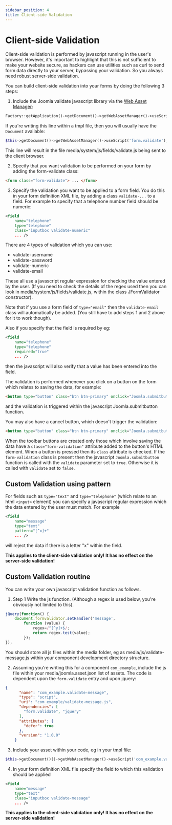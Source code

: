 ```yaml
---
sidebar_position: 4
title: Client-side Validation
---
```

# Client-side Validation
Client-side validation is performed by javascript running in the user's browser. However, it's important to highlight that this is not sufficient to make your website secure, as hackers can use utilities such as curl to send form data directly to your server, bypassing your validation. So you always need robust server-side validation.

You can build client-side validation into your forms by doing the following 3 steps:
1. Include the Joomla validate javascript library via the [Web Asset Manager](../web-asset-manager.md):
```php
Factory::getApplication()->getDocument()->getWebAssetManager()->useScript('form.validate');
```
If you're writing this line within a tmpl file, then you will usually have the `Document` available:
```php
$this->getDocument()->getWebAssetManager()->useScript('form.validate');
```
This line will result in the file media/system/js/fields/validate.js being sent to the client browser.

2. Specify that you want validation to be performed on your form by adding the form-validate class:
```html
<form class="form-validate"> ... </form>
```

3. Specify the validation you want to be applied to a form field. You do this in your form definition XML file, by adding a class `validate-...` to a field. For example to specify that a telephone number field should be numeric:
```xml
<field 
    name="telephone"
    type="telephone"
    class="inputbox validate-numeric"
    ... />
```
There are 4 types of validation which you can use:
- validate-username
- validate-password
- validate-numeric
- validate-email

These all use a javascript regular expression for checking the value entered by the user. (If you need to check the details of the regex used then you can look in media/system/js/fields/validate.js, within the class JFormValidator constructor). 

Note that if you use a form field of `type="email"` then the `validate-email` class will automatically be added. (You still have to add steps 1 and 2 above for it to work though).

Also if you specify that the field is required by eg:
```xml
<field 
    name="telephone"
    type="telephone"
    required="true"
    ... />
```
then the javascript will also verify that a value has been entered into the field.

The validation is performed whenever you click on a button on the form which relates to saving the data, for example:
```html
<button type="button" class="btn btn-primary" onclick="Joomla.submitbutton('myform.submit')">Submit</button>
```
and the validation is triggered within the javascript Joomla.submitbutton function. 

You may also have a cancel button, which doesn't trigger the validation:
```html
<button type="button" class="btn btn-primary" onclick="Joomla.submitbutton('myform.cancel')">Cancel</button>
```
When the toolbar buttons are created only those which involve saving the data have a `class="form-validation"` attribute added to the button's HTML element. When a button is pressed then its `class` attribute is checked. If the `form-validation` class is present then the javascript `Joomla.submitbutton` function is called with the `validate` parameter set to `true`. Otherwise it is called with `validate` set to `false`.

## Custom Validation using pattern
For fields such as `type="text"` and `type="telephone"` (which relate to an html `<input>` element) you can specify a javascript regular expression which the data entered by the user must match. For example
```xml
<field 
    name="message"
    type="text"
    pattern="[^x]+"
    ... />
```
will reject the data if there is a letter "x" within the field.

**This applies to the client-side validation only! It has no effect on the server-side validation!**

## Custom Validation routine
You can write your own javascript validation function as follows.

1. Step 1 Write the js function. (Although a regex is used below, you're obviously not limited to this).
```js
jQuery(function() {
    document.formvalidator.setHandler('message',
        function (value) {
            regex=/^[^y]+$/;
            return regex.test(value);
        });
});
```
You should store all js files within the media folder, eg as media/js/validate-message.js within your component development directory structure. 

2. Assuming you're writing this for a component `com_example`, include the js file within your media/joomla.asset.json list of assets. The code is dependent upon the `form.validate` entry and upon jquery:
```json
{
      "name": "com_example.validate-message",
      "type": "script",
      "uri": "com_example/validate-message.js",
      "dependencies": [
        "form.validate", "jquery"
      ],
      "attributes": {
        "defer": true
      },
      "version": "1.0.0"
    } 
```

3. Include your asset within your code, eg in your tmpl file:
```php
$this->getDocument()()->getWebAssetManager()->useScript('com_example.validate-message');
```

4. In your form definition XML file specify the field to which this validation should be applied
```xml
<field 
    name="message"
    type="text"
    class="inputbox validate-message"
    ... />
```

**This applies to the client-side validation only! It has no effect on the server-side validation!**
